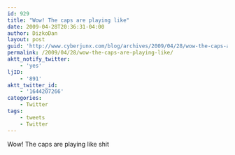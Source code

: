 ```yaml
---
id: 929
title: "Wow! The caps are playing like"
date: 2009-04-28T20:36:31-04:00
author: DizkoDan
layout: post
guid: 'http://www.cyberjunx.com/blog/archives/2009/04/28/wow-the-caps-are-playing-like/'
permalink: /2009/04/28/wow-the-caps-are-playing-like/
aktt_notify_twitter:
    - 'yes'
ljID:
    - '891'
aktt_twitter_id:
    - '1644207266'
categories:
    - Twitter
tags:
    - tweets
    - Twitter
---
```


Wow! The caps are playing like shit